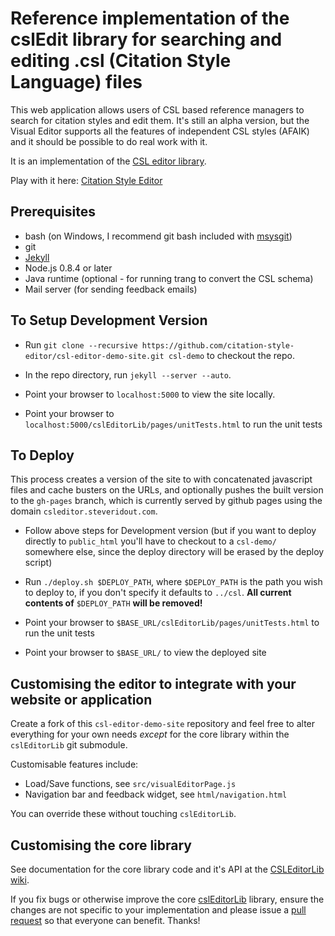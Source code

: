 # Reference implementation of the cslEdit library for searching and editing .csl (Citation Style Language) files

This web application allows users of CSL based reference managers to search for citation styles and edit them. It's still an alpha version, but the Visual Editor supports all the features of independent CSL styles (AFAIK) and it should be possible to do real work with it.

It is an implementation of the [CSL editor library](https://github.com/citation-style-editor/csl-editor).

Play with it here: [Citation Style Editor](http://steveridout.com/csl/)

## Prerequisites

- bash (on Windows, I recommend git bash included with [msysgit](http://code.google.com/p/msysgit/downloads/list))
- git
- [Jekyll](https://github.com/mojombo/jekyll/wiki/install)
- Node.js 0.8.4 or later
- Java runtime (optional - for running trang to convert the CSL schema)
- Mail server (for sending feedback emails)

## To Setup Development Version

- Run `git clone --recursive https://github.com/citation-style-editor/csl-editor-demo-site.git csl-demo` to checkout the repo.

- In the repo directory, run `jekyll --server --auto`.

- Point your browser to `localhost:5000` to view the site locally.

- Point your browser to `localhost:5000/cslEditorLib/pages/unitTests.html` to run the unit tests

## To Deploy

This process creates a version of the site to with concatenated javascript files and cache busters on the URLs, and optionally pushes the built version to the `gh-pages` branch, which is currently served by github pages using the domain `csleditor.steveridout.com`.

- Follow above steps for Development version (but if you want to deploy directly to `public_html` you'll have to checkout to a `csl-demo/` somewhere else, since the deploy directory will be erased by the deploy script)

- Run `./deploy.sh $DEPLOY_PATH`, where `$DEPLOY_PATH` is the path you wish to deploy to, if you don't specify it defaults to `../csl`. **All current contents of** `$DEPLOY_PATH` **will be removed!**

- Point your browser to `$BASE_URL/cslEditorLib/pages/unitTests.html` to run the unit tests

- Point your browser to `$BASE_URL/` to view the deployed site

## Customising the editor to integrate with your website or application

Create a fork of this `csl-editor-demo-site` repository and feel free to alter everything for your own needs _except_ for the core library within the `cslEditorLib` git submodule.

Customisable features include:

- Load/Save functions, see `src/visualEditorPage.js`
- Navigation bar and feedback widget, see `html/navigation.html`

You can override these without touching `cslEditorLib`.

## Customising the core library

See documentation for the core library code and it's API at the [CSLEditorLib wiki](https://github.com/citation-style-editor/csl-editor/wiki).

If you fix bugs or otherwise improve the core [cslEditorLib](https://github.com/citation-style-editor/csl-editor) library, ensure the changes are not specific to your implementation and please issue a [pull request](https://github.com/citation-style-editor/csl-editor/pulls) so that everyone can benefit. Thanks!

